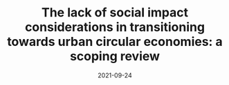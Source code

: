 ---
title: "The lack of social impact considerations in transitioning towards urban circular economies: a scoping review"
collection: publications
permalink: /publication/2021_Vanhuyse_et_al_Social_impacts_circular_cities
date: 2021-09-24
venue: 'Sustainable Cities and Society'
paperurl: '/files/publications/2021_Vanhuyse_et_al_Social_impacts_circular_cities.pdf'
link: 'https://doi.org/10.1016/j.scs.2021.103394'
#code: 'link to ISA dataverse goes here'
#github: 'link to github repo goes here'
citation: 'Vanhuyse, F., Fejzić, E., Ddiba, D., & Henrysson, M. 2021. &quot;The lack of social impact considerations in transitioning towards urban circular economies: a scoping review.&quot; <i>Sustainable Cities and Society</i> doi:10.1016/j.scs.2021.103394'
---